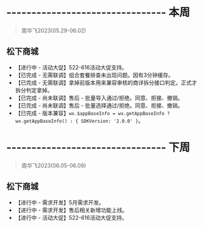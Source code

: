# -------------------------------- 本周
> 周华飞2023(05.29-06.02)
## 松下商城
* 【进行中 - 活动大促】522-616活动大促支持。
* 【已完成 - 无需联调】组合套餐排查未出现问题。因有3分钟缓存。
* 【已完成 - 无需联调】拿掉前版本用来兼容审核的商详拆分接口判定。正式才拆分判定拿掉。
* 【已完成 - 尚未联调】售后 - 批量导入通过/拒绝。同意、拒接、撤销。
* 【已完成 - 尚未联调】售后 - 批量选择通过/拒绝。同意、拒接、撤销。
* 【已完成 - 版本兼容】`wx.$appBaseInfo = wx.getAppBaseInfo ? wx.getAppBaseInfo() : { SDKVersion: '2.0.0' }`。

# -------------------------------- 下周
> 周华飞2023(06.05-06.09)
## 松下商城
* 【进行中 - 需求开发】5月需求开发。
* 【进行中 - 需求开发】售后相关新增功能上线。
* 【进行中 - 活动大促】522-616活动大促支持。
